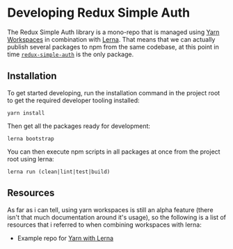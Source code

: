 # Developing Redux Simple Auth

The Redux Simple Auth library is a mono-repo that is managed using 
[Yarn Workspaces] in combination with [Lerna]. That means that we can actually 
publish several packages to npm from the same codebase, at this point in time
[`redux-simple-auth`] is the only package.

## Installation

To get started developing, run the installation command in the project root to 
get the required developer tooling installed:

```
yarn install
```

Then get all the packages ready for development:  

```
lerna bootstrap
```

You can then execute npm scripts in all packages at once from the project root 
using lerna:

```
lerna run (clean|lint|test|build)
```

## Resources

As far as i can tell, using yarn workspaces is still an alpha feature (there 
isn't that much documentation around it's usage), so the following is a list
of resources that i referred to when combining workspaces with lerna:

* Example repo for [Yarn with Lerna]

[Yarn Workspaces]: https://yarnpkg.com/lang/en/docs/workspaces/
[Lerna]: https://github.com/lerna/lerna
[`redux-simple-auth`]: ./packages/redux-simple-auth/README.md
[Yarn with Lerna]: https://github.com/Quramy/lerna-yarn-workspaces-example
